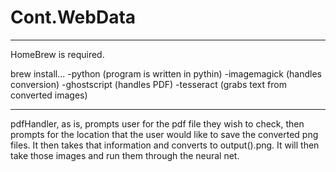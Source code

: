 # Cont.WebData
----------------------
HomeBrew is required.

brew install...
    -python (program is written in pythin)
    -imagemagick (handles conversion)
    -ghostscript (handles PDF)
    -tesseract (grabs text from converted images)

----------------------
pdfHandler, as is, prompts user for the pdf file they wish to check, then prompts for the
location that the user would like to save the converted png files. It then takes that 
information and converts to output().png. It will then take those images and run them
through the neural net.
